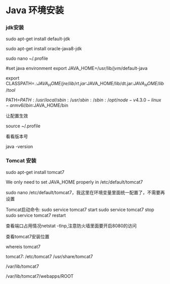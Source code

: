 # Java 环境安装

### jdk安装

sudo apt-get install default-jdk

sudo apt-get install oracle-java8-jdk

sudo nano ~/.profile

#set java environment
export JAVA_HOME=/usr/lib/jvm/default-java

export CLASSPATH=.:$JAVA_HOME/jre/lib/rt.jar:$JAVA_HOME/lib/dt.jar:$JAVA_HOME/lib/tool$

PATH=$PATH:/usr/local/sbin:/usr/sbin:/sbin:/opt/node-v4.3.0-linux-armv6l/bin:$JAVA_HOME/bin

让配置生效

source ~/.profile

看看版本号

java -version

### Tomcat 安装

sudo apt-get install tomcat7

We only need to set JAVA_HOME properly in /etc/default/tomcat7

sudo nano /etc/default/tomcat7，我这里在环境变量里面统一配置了，不需要再设置

Tomcat启动命令:
sudo service tomcat7 start
sudo service tomcat7 stop
sudo service tomcat7 restart

查看端口占用情况netstat -tlnp,注意防火墙里面要开启8080的访问

查看tomcat7安装位置

whereis tomcat7

tomcat7: /etc/tomcat7 /usr/share/tomcat7

/var/lib/tomcat7

/var/lib/tomcat7/webapps/ROOT